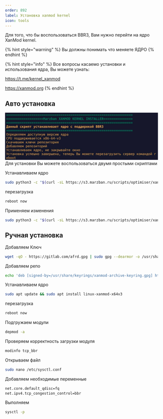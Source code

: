 ```yaml
---
order: 892
label: Установка xanmod kernel
icon: tools
---
```


Для того, что бы воспользоваться BBR3, Вам нужно перейти на ядро XanMod kernel.

{% hint style="warning" %}
Вы должны понимать что меняете ЯДРО
{% endhint %}

{% hint style="info" %}
Все вопросы касаемо установки и использования ядра, Вы можете узнать:

https://t.me/kernel_xanmod

https://xanmod.org
{% endhint %}

## Авто установка
![](/static/xanmod.jpg)
Для установки Вы можете воспользоваться двумя простыми скриптами

Устанавливаем ядро
```bash
sudo python3 -c "$(curl -sL https://s3.marzban.ru/scripts/optimiser/xanmod_install.py)"
``` 
перезагрузка
```bash
reboot now
```
Применяем изменения
```bash
sudo python3 -c "$(curl -sL https://s3.marzban.ru/scripts/optimiser/xanmod_apply.py)"
``` 


## Ручная установка
Добавляем Ключ
```bash
wget -qO - https://gitlab.com/afrd.gpg | sudo gpg --dearmor -o /usr/share/keyrings/xanmod-archive-keyring.gpg
``` 
Добавляем репо
```bash
echo 'deb [signed-by=/usr/share/keyrings/xanmod-archive-keyring.gpg] http://deb.xanmod.org releases main' | sudo tee /etc/apt/sources.list.d/xanmod-release.list
``` 
Устанавливаем ядро
```bash
sudo apt update && sudo apt install linux-xanmod-x64v3
``` 
перезагрузка
```bash
reboot now
```
Подгружаем модули
```bash
depmod -a
``` 
Проверяем корректность загрузки модуля
```bash
modinfo tcp_bbr
```  	
Открываем файл
```bash
sudo nano /etc/sysctl.conf
```  	
Добавляем необходимые переменные
```
net.core.default_qdisc=fq
net.ipv4.tcp_congestion_control=bbr
```  	
Выполняем
```bash
sysctl -p
```  	